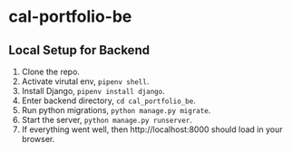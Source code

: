 # cal-portfolio-be

## Local Setup for Backend

1. Clone the repo.
2. Activate virutal env, `pipenv shell`.
3. Install Django, `pipenv install django`.
4. Enter backend directory, `cd cal_portfolio_be`.
5. Run python migrations, `python manage.py migrate`.
6. Start the server, `python manage.py runserver`.
7. If everything went well, then http://localhost:8000 should load in your browser.
